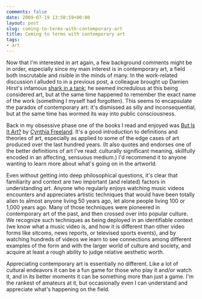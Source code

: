 ```yaml
---
comments: false
date: 2009-07-19 13:50:59+00:00
layout: post
slug: coming-to-terms-with-contemporary-art
title: Coming to terms with contemporary art
tags:
- art
---
```


Now that I'm interested in art again, a few background comments might be in order, especially since my main interest is in contemporary art, a field both inscrutable and risible in the minds of many. In the work-related discussion I alluded to in a previous post, a colleague brought up Damien Hirst's infamous [shark in a tank](http://en.wikipedia.org/wiki/The_Physical_Impossibility_of_Death_in_the_Mind_of_Someone_Living); he seemed incredulous at this being considered art,  but at the same time happened to remember the exact name of the work (something I myself had forgotten). This seems to encapsulate the paradox of contemporary art: it's dismissed as silly and inconsequential, but at the same time has wormed its way into public consciousness.

Back in my obsessive phase one of the books I read and enjoyed was [But Is It Art?](http://www.amazon.com/But-Art-Introduction-Theory/dp/0192853678/?tag=frankhecker-20) by [Cynthia Freeland](http://www.uh.edu/~cfreelan/). It's a good introduction to definitions and theories of art, especially as applied to some of the edge cases of art produced over the last hundred years. (It also quotes and endorses one of the better definitions of art I've read: culturally significant meaning, skillfully encoded in an affecting, sensuous medium.) I'd recommend it to anyone wanting to learn more about what's going on in the artworld.

Even without getting into deep philosophical questions, it's clear that familiarity and context are two important (and related) factors in understanding art. Anyone who regularly enjoys watching music videos encounters and appreciates artistic techniques that would have been totally alien to almost anyone living 50 years ago, let alone people living 100 or 1,000 years ago. Many of those techniques were pioneered in contemporary art of the past, and then crossed over into popular culture. We recognize such techniques as being deployed in an identifiable context (we know what a music video is, and how it is different than other video forms like sitcoms, news reports, or televised sports events), and by watching hundreds of videos we learn to see connections among different examples of the form and with the larger world of culture and society, and acquire at least a rough ability to judge relative aesthetic worth.

Appreciating contemporary art is essentially no different. Like a lot of cultural endeavors it can be a fun game for those who play it and/or watch it, and in its better moments it can be something more than just a game. I'm the rankest of amateurs at it, but occasionally even I can understand and appreciate what's happening on the field.


